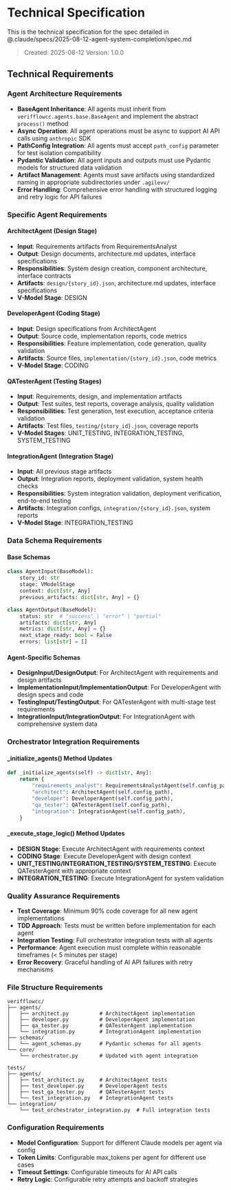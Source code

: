 # Technical Specification

This is the technical specification for the spec detailed in @.claude/specs/2025-08-12-agent-system-completion/spec.md

> Created: 2025-08-12
> Version: 1.0.0

## Technical Requirements

### Agent Architecture Requirements

- **BaseAgent Inheritance**: All agents must inherit from `verifflowcc.agents.base.BaseAgent` and implement the abstract `process()` method
- **Async Operation**: All agent operations must be async to support AI API calls using `anthropic` SDK
- **PathConfig Integration**: All agents must accept `path_config` parameter for test isolation compatibility
- **Pydantic Validation**: All agent inputs and outputs must use Pydantic models for structured data validation
- **Artifact Management**: Agents must save artifacts using standardized naming in appropriate subdirectories under `.agilevv/`
- **Error Handling**: Comprehensive error handling with structured logging and retry logic for API failures

### Specific Agent Requirements

#### ArchitectAgent (Design Stage)
- **Input**: Requirements artifacts from RequirementsAnalyst
- **Output**: Design documents, architecture.md updates, interface specifications  
- **Responsibilities**: System design creation, component architecture, interface contracts
- **Artifacts**: `design/{story_id}.json`, architecture.md updates, interface specifications
- **V-Model Stage**: DESIGN

#### DeveloperAgent (Coding Stage)
- **Input**: Design specifications from ArchitectAgent
- **Output**: Source code, implementation reports, code metrics
- **Responsibilities**: Feature implementation, code generation, quality validation
- **Artifacts**: Source files, `implementation/{story_id}.json`, code metrics
- **V-Model Stage**: CODING

#### QATesterAgent (Testing Stages)
- **Input**: Requirements, design, and implementation artifacts
- **Output**: Test suites, test reports, coverage analysis, quality validation
- **Responsibilities**: Test generation, test execution, acceptance criteria validation
- **Artifacts**: Test files, `testing/{story_id}.json`, coverage reports
- **V-Model Stages**: UNIT_TESTING, INTEGRATION_TESTING, SYSTEM_TESTING

#### IntegrationAgent (Integration Stage)
- **Input**: All previous stage artifacts
- **Output**: Integration reports, deployment validation, system health checks
- **Responsibilities**: System integration validation, deployment verification, end-to-end testing
- **Artifacts**: Integration configs, `integration/{story_id}.json`, system reports
- **V-Model Stage**: INTEGRATION_TESTING

### Data Schema Requirements

#### Base Schemas
```python
class AgentInput(BaseModel):
    story_id: str
    stage: VModelStage
    context: dict[str, Any]
    previous_artifacts: dict[str, Any] = {}

class AgentOutput(BaseModel):
    status: str  # "success" | "error" | "partial"
    artifacts: dict[str, Any]
    metrics: dict[str, Any] = {}
    next_stage_ready: bool = False
    errors: list[str] = []
```

#### Agent-Specific Schemas
- **DesignInput/DesignOutput**: For ArchitectAgent with requirements and design artifacts
- **ImplementationInput/ImplementationOutput**: For DeveloperAgent with design specs and code
- **TestingInput/TestingOutput**: For QATesterAgent with multi-stage test requirements
- **IntegrationInput/IntegrationOutput**: For IntegrationAgent with comprehensive system data

### Orchestrator Integration Requirements

#### _initialize_agents() Method Updates
```python
def _initialize_agents(self) -> dict[str, Any]:
    return {
        "requirements_analyst": RequirementsAnalystAgent(self.config_path),
        "architect": ArchitectAgent(self.config_path),
        "developer": DeveloperAgent(self.config_path),
        "qa_tester": QATesterAgent(self.config_path),
        "integration": IntegrationAgent(self.config_path),
    }
```

#### _execute_stage_logic() Method Updates
- **DESIGN Stage**: Execute ArchitectAgent with requirements context
- **CODING Stage**: Execute DeveloperAgent with design context  
- **UNIT_TESTING/INTEGRATION_TESTING/SYSTEM_TESTING**: Execute QATesterAgent with appropriate context
- **INTEGRATION_TESTING**: Execute IntegrationAgent for system validation

### Quality Assurance Requirements

- **Test Coverage**: Minimum 90% code coverage for all new agent implementations
- **TDD Approach**: Tests must be written before implementation for each agent
- **Integration Testing**: Full orchestrator integration tests with all agents
- **Performance**: Agent execution must complete within reasonable timeframes (< 5 minutes per stage)
- **Error Recovery**: Graceful handling of AI API failures with retry mechanisms

### File Structure Requirements

```
verifflowcc/
├── agents/
│   ├── architect.py          # ArchitectAgent implementation
│   ├── developer.py          # DeveloperAgent implementation  
│   ├── qa_tester.py          # QATesterAgent implementation
│   └── integration.py        # IntegrationAgent implementation
├── schemas/
│   └── agent_schemas.py      # Pydantic schemas for all agents
└── core/
    └── orchestrator.py       # Updated with agent integration

tests/
├── agents/
│   ├── test_architect.py     # ArchitectAgent tests
│   ├── test_developer.py     # DeveloperAgent tests
│   ├── test_qa_tester.py     # QATesterAgent tests
│   └── test_integration.py   # IntegrationAgent tests
└── integration/
    └── test_orchestrator_integration.py  # Full integration tests
```

### Configuration Requirements

- **Model Configuration**: Support for different Claude models per agent via config
- **Token Limits**: Configurable max_tokens per agent for different use cases
- **Timeout Settings**: Configurable timeouts for AI API calls
- **Retry Logic**: Configurable retry attempts and backoff strategies